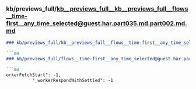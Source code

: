 ### kb/previews_full/kb__previews_full__kb__previews_full__flows__time-first__any_time_selected@guest.har.part035.md.part002.md.md

```md
### kb/previews_full/kb__previews_full__flows__time-first__any_time_selected@guest.har.part035.md.part002.md

```md
### kb/previews_full/flows__time-first__any_time_selected@guest.har.part035.md (part 002)

```md
orkerFetchStart": -1,
          "_workerRespondWithSettled": -1
     
```

```

```

```
